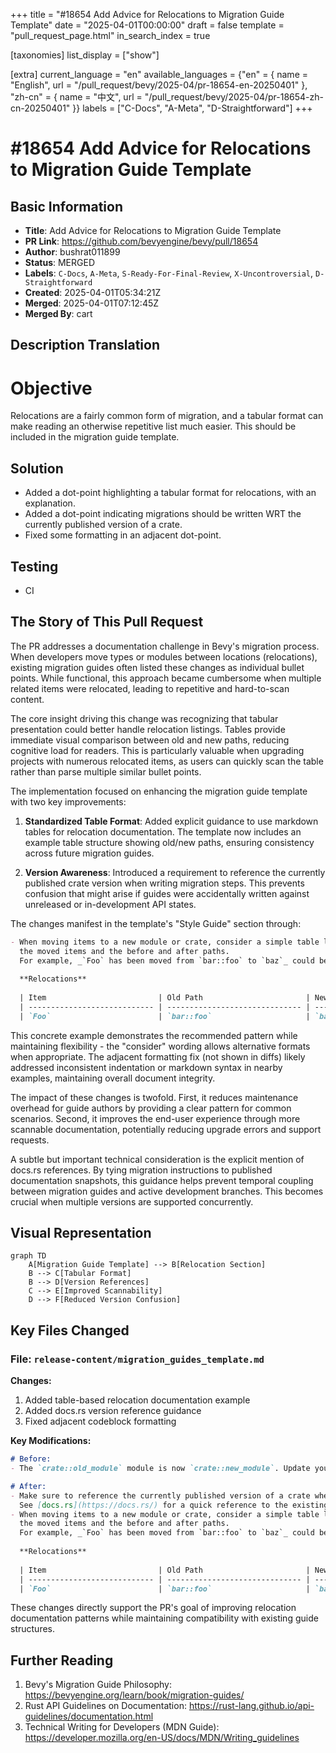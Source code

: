 +++
title = "#18654 Add Advice for Relocations to Migration Guide Template"
date = "2025-04-01T00:00:00"
draft = false
template = "pull_request_page.html"
in_search_index = true

[taxonomies]
list_display = ["show"]

[extra]
current_language = "en"
available_languages = {"en" = { name = "English", url = "/pull_request/bevy/2025-04/pr-18654-en-20250401" }, "zh-cn" = { name = "中文", url = "/pull_request/bevy/2025-04/pr-18654-zh-cn-20250401" }}
labels = ["C-Docs", "A-Meta", "D-Straightforward"]
+++

# #18654 Add Advice for Relocations to Migration Guide Template

## Basic Information
- **Title**: Add Advice for Relocations to Migration Guide Template
- **PR Link**: https://github.com/bevyengine/bevy/pull/18654
- **Author**: bushrat011899
- **Status**: MERGED
- **Labels**: `C-Docs`, `A-Meta`, `S-Ready-For-Final-Review`, `X-Uncontroversial`, `D-Straightforward`
- **Created**: 2025-04-01T05:34:21Z
- **Merged**: 2025-04-01T07:12:45Z
- **Merged By**: cart

## Description Translation
# Objective

Relocations are a fairly common form of migration, and a tabular format can make reading an otherwise repetitive list much easier. This should be included in the migration guide template. 

## Solution

- Added a dot-point highlighting a tabular format for relocations, with an explanation.
- Added a dot-point indicating migrations should be written WRT the currently published version of a crate.
- Fixed some formatting in an adjacent dot-point.

## Testing

- CI


## The Story of This Pull Request

The PR addresses a documentation challenge in Bevy's migration process. When developers move types or modules between locations (relocations), existing migration guides often listed these changes as individual bullet points. While functional, this approach became cumbersome when multiple related items were relocated, leading to repetitive and hard-to-scan content.

The core insight driving this change was recognizing that tabular presentation could better handle relocation listings. Tables provide immediate visual comparison between old and new paths, reducing cognitive load for readers. This is particularly valuable when upgrading projects with numerous relocated items, as users can quickly scan the table rather than parse multiple similar bullet points.

The implementation focused on enhancing the migration guide template with two key improvements:

1. **Standardized Table Format**: Added explicit guidance to use markdown tables for relocation documentation. The template now includes an example table structure showing old/new paths, ensuring consistency across future migration guides.

2. **Version Awareness**: Introduced a requirement to reference the currently published crate version when writing migration steps. This prevents confusion that might arise if guides were accidentally written against unreleased or in-development API states.

The changes manifest in the template's "Style Guide" section through:

```markdown
- When moving items to a new module or crate, consider a simple table listing
  the moved items and the before and after paths.
  For example, _`Foo` has been moved from `bar::foo` to `baz`_ could be written:
  
  **Relocations**
  
  | Item                         | Old Path                       | New Path                       |
  | ---------------------------- | ------------------------------ | ------------------------------ |
  | `Foo`                        | `bar::foo`                     | `baz`                          |
```

This concrete example demonstrates the recommended pattern while maintaining flexibility - the "consider" wording allows alternative formats when appropriate. The adjacent formatting fix (not shown in diffs) likely addressed inconsistent indentation or markdown syntax in nearby examples, maintaining overall document integrity.

The impact of these changes is twofold. First, it reduces maintenance overhead for guide authors by providing a clear pattern for common scenarios. Second, it improves the end-user experience through more scannable documentation, potentially reducing upgrade errors and support requests.

A subtle but important technical consideration is the explicit mention of docs.rs references. By tying migration instructions to published documentation snapshots, this guidance helps prevent temporal coupling between migration guides and active development branches. This becomes crucial when multiple versions are supported concurrently.

## Visual Representation

```mermaid
graph TD
    A[Migration Guide Template] --> B[Relocation Section]
    B --> C[Tabular Format]
    B --> D[Version References]
    C --> E[Improved Scannability]
    D --> F[Reduced Version Confusion]
```

## Key Files Changed

### File: `release-content/migration_guides_template.md`

**Changes:**
1. Added table-based relocation documentation example
2. Added docs.rs version reference guidance
3. Fixed adjacent codeblock formatting

**Key Modifications:**
```markdown
# Before:
- The `crate::old_module` module is now `crate::new_module`. Update your imports.

# After:
- Make sure to reference the currently published version of a crate when writing a migration guide.
  See [docs.rs](https://docs.rs/) for a quick reference to the existing public API.
- When moving items to a new module or crate, consider a simple table listing
  the moved items and the before and after paths.
  For example, _`Foo` has been moved from `bar::foo` to `baz`_ could be written:
  
  **Relocations**
  
  | Item                         | Old Path                       | New Path                       |
  | ---------------------------- | ------------------------------ | ------------------------------ |
  | `Foo`                        | `bar::foo`                     | `baz`                          |
```

These changes directly support the PR's goal of improving relocation documentation patterns while maintaining compatibility with existing guide structures.

## Further Reading

1. Bevy's Migration Guide Philosophy: https://bevyengine.org/learn/book/migration-guides/
2. Rust API Guidelines on Documentation: https://rust-lang.github.io/api-guidelines/documentation.html
3. Technical Writing for Developers (MDN Guide): https://developer.mozilla.org/en-US/docs/MDN/Writing_guidelines